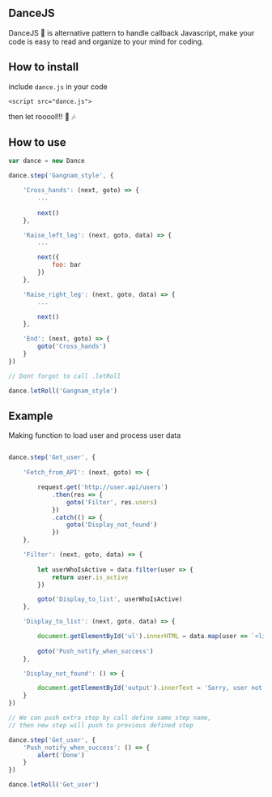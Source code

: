 ## DanceJS

DanceJS :dancer: is alternative pattern to handle callback Javascript, make your code is easy to read and organize to your mind for coding.

## How to install

include `dance.js` in your code

```
<script src="dance.js">
```

then let rooool!!! :microphone: :notes:

## How to use

```javascript
var dance = new Dance

dance.step('Gangnam_style', {

    'Cross_hands': (next, goto) => {
        ...
        
        next()
    },

    'Raise_left_leg': (next, goto, data) => {
        ...

        next({
            foo: bar
        })
    },

    'Raise_right_leg': (next, goto, data) => {
        ...

        next()
    },

    'End': (next, goto) => {
        goto('Cross_hands')
    }
})

// Dont forgot to call .letRoll

dance.letRoll('Gangnam_style')

```

## Example

Making function to load user and process user data

```javascript

dance.step('Get_user', {
    
    'Fetch_from_API': (next, goto) => {

        request.get('http://user.api/users')
            .then(res => {
                goto('Filter', res.users)
            })
            .catch(() => {
                goto('Display_not_found')
            })
    },

    'Filter': (next, goto, data) => {
        
        let userWhoIsActive = data.filter(user => {
            return user.is_active
        })

        goto('Display_to_list', userWhoIsActive)
    },

    'Display_to_list': (next, goto, data) => {

        document.getElementById('ul').innerHTML = data.map(user => `<li>${user.name}</li>`)
        
        goto('Push_notify_when_success')
    },

    'Display_not_found': () => {

        document.getElementById('output').innerText = 'Sorry, user not found'
    }
})

// We can push extra step by call define same step name,
// then new step will push to previous defined step

dance.step('Get_user', {
    'Push_notify_when_success': () => {
        alert('Done')
    }
})

dance.letRoll('Get_user')
```